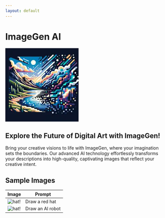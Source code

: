```yaml
---
layout: default
---
```


# ImageGen AI

![ImageGen AI Logo!](./logo.webp "ImageGen AI Logo")


## Explore the Future of Digital Art with ImageGen!

Bring your creative visions to life with ImageGen, where your imagination sets the boundaries. Our advanced AI technology effortlessly transforms your descriptions into high-quality,
captivating images that reflect your creative intent.
    
## Sample Images
| Image      | Prompt |
| ----------- | ----------- |
| ![hat!](/assets/images/sample_hat.png")| Draw a red hat       |
| ![hat!](/assets/images/sample_robot.png")   | Draw an AI robot        |
